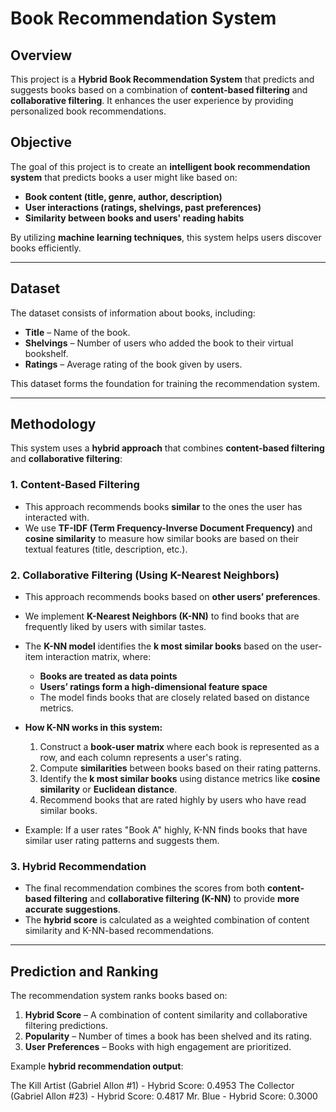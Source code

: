 #  Book Recommendation System

##  Overview
This project is a **Hybrid Book Recommendation System** that predicts and suggests books based on a combination of **content-based filtering** and **collaborative filtering**. It enhances the user experience by providing personalized book recommendations.

##  Objective
The goal of this project is to create an **intelligent book recommendation system** that predicts books a user might like based on:
- **Book content (title, genre, author, description)**
- **User interactions (ratings, shelvings, past preferences)**
- **Similarity between books and users' reading habits**

By utilizing **machine learning techniques**, this system helps users discover books efficiently.

---

##  Dataset
The dataset consists of information about books, including:
- **Title** – Name of the book.
- **Shelvings** – Number of users who added the book to their virtual bookshelf.
- **Ratings** – Average rating of the book given by users.

This dataset forms the foundation for training the recommendation system.

---


##  Methodology
This system uses a **hybrid approach** that combines **content-based filtering** and **collaborative filtering**:

###  1. Content-Based Filtering
- This approach recommends books **similar** to the ones the user has interacted with.
- We use **TF-IDF (Term Frequency-Inverse Document Frequency)** and **cosine similarity** to measure how similar books are based on their textual features (title, description, etc.).
  
###  2. Collaborative Filtering (Using K-Nearest Neighbors)
- This approach recommends books based on **other users’ preferences**.
- We implement **K-Nearest Neighbors (K-NN)** to find books that are frequently liked by users with similar tastes.
- The **K-NN model** identifies the **k most similar books** based on the user-item interaction matrix, where:
  - **Books are treated as data points**
  - **Users’ ratings form a high-dimensional feature space**
  - The model finds books that are closely related based on distance metrics.

- **How K-NN works in this system:**
  1. Construct a **book-user matrix** where each book is represented as a row, and each column represents a user's rating.
  2. Compute **similarities** between books based on their rating patterns.
  3. Identify the **k most similar books** using distance metrics like **cosine similarity** or **Euclidean distance**.
  4. Recommend books that are rated highly by users who have read similar books.

- Example:
If a user rates "Book A" highly, K-NN finds books that have similar user rating patterns and suggests them.


###  3. Hybrid Recommendation
- The final recommendation combines the scores from both **content-based filtering** and **collaborative filtering (K-NN)** to provide **more accurate suggestions**.
- The **hybrid score** is calculated as a weighted combination of content similarity and K-NN-based recommendations.

---

##  Prediction and Ranking
The recommendation system ranks books based on:
1. **Hybrid Score** – A combination of content similarity and collaborative filtering predictions.
2. **Popularity** – Number of times a book has been shelved and its rating.
3. **User Preferences** – Books with high engagement are prioritized.

Example **hybrid recommendation output**:

The Kill Artist (Gabriel Allon #1) - Hybrid Score: 0.4953
The Collector (Gabriel Allon #23) - Hybrid Score: 0.4817
Mr. Blue - Hybrid Score: 0.3000
